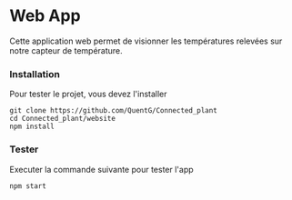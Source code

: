 # Web App

Cette application web permet de visionner les températures relevées sur notre capteur de température.

### Installation

Pour tester le projet, vous devez l'installer
```
git clone https://github.com/QuentG/Connected_plant
cd Connected_plant/website
npm install
```

### Tester

Executer la commande suivante pour tester l'app
```
npm start
```